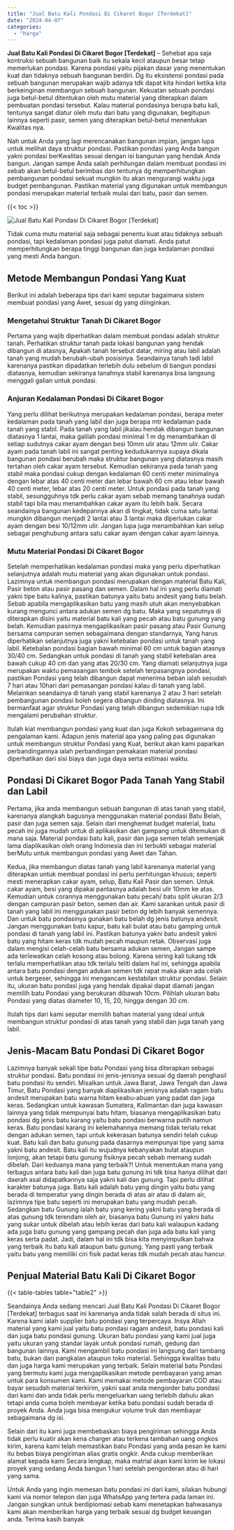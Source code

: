 ```yaml
---
title: "Jual Batu Kali Pondasi Di Cikaret Bogor [Terdekat]"
date: "2024-04-07"
categories: 
  - "harga"
---
```


**Jual Batu Kali Pondasi Di Cikaret Bogor \[Terdekat\]** – Sehebat apa saja kontruksi sebuah bangunan baik itu sekala kecil ataupun besar tetap memerlukan pondasi. Karena pondasi yaitu pijakan dasar yang menentukan kuat dan tidaknya sebuah bangunan berdiri. Dg itu eksistensi pondasi pada sebuah bangunan merupakan wajib adanya tdk dapat kita hindari ketika kita berkeinginan membangun sebuah bangunan. Kekuatan sebuah pondasi juga betul-betul ditentukan oleh mutu material yang diterapkan dalam pembuatan pondasi tersebut. Kalau material pondasinya berupa batu kali, tentunya sangat diatur oleh mutu dari batu yang digunakan, begitupun lainnya seperti pasir, semen yang diterapkan betul-betul menentukan Kwalitas nya.

Nah untuk Anda yang lagi merencanakan bangunan impian, jangan lupa untuk melihat daya struktur pondasi. Pastikan pondasi yang Anda bangun yakni pondasi berKwalitas sesuai dengan isi bangunan yang hendak Anda bangun. Jangan sampe Anda salah perhitungan dalam membuat pondasi ini sebab akan betul-betul berimbas dan tentunya dg memperhitungkan pembangunan pondasi sekuat mungkin itu akan mengurangi waktu juga budget pembangunan. Pastikan material yang digunakan untuk membangun pondasi merupakan material terbaik mulai dari batu, pasir dan semen.

{{< toc >}}

![Jual Batu Kali Pondasi Di Cikaret Bogor [Terdekat]](/images/jual-batu-kali-29.png)

Tidak cuma mutu material saja sebagai penentu kuat atau tidaknya sebuah pondasi, tapi kedalaman pondasi juga patut diamati. Anda patut memperhitungkan berapa tinggi bangunan dan juga kedalaman pondasi yang mesti Anda bangun.

## Metode Membangun Pondasi Yang Kuat

Berikut ini adalah beberapa tips dari kami seputar bagaimana sistem membuat pondasi yang Awet, sesuai dg yang diinginkan.

### Mengetahui Struktur Tanah Di Cikaret Bogor

Pertama yang wajib diperhatikan dalam membuat pondasi adalah struktur tanah. Perhatikan struktur tanah pada lokasi bangunan yang hendak dibangun di atasnya, Apakah tanah tersebut datar, miring atau labil adalah tanah yang mudah berubah-ubah posisinya. Seandainya tanah tadi labil karenanya pastikan dipadatkan terlebih dulu sebelum di bangun pondasi diatasnya, kemudian sekiranya tanahnya stabil karenanya bisa langsung menggali galian untuk pondasi.

### Anjuran Kedalaman Pondasi Di Cikaret Bogor

Yang perlu dilihat berikutnya merupakan kedalaman pondasi, berapa meter kedalaman pada tanah yang labil dan juga berapa mtr kedalaman pada tanah yang stabil. Pada tanah yang labil jikalau hendak dibangun bangunan diatasnya 1 lantai, maka galilah pondasi minimal 1 m dg menambahkan di setiap sudutnya cakar ayam dengan besi 10mm ulir atau 12mm ulir. Cakar ayam pada tanah labil ini sangat penting kedudukannya supaya dikala bangunan pondasi berubah maka struktur bangunan yang diatasnya masih tertahan oleh cakar ayam tersebut. Kemudian sekiranya pada tanah yang stabil maka pondasi cukup dengan kedalaman 60 centi meter minimalnya dengan lebar atas 40 centi meter dan lebar bawah 60 cm atau lebar bawah 40 centi meter, lebar atas 20 centi meter. Untuk pondasi pada tanah yang stabil, sesungguhnya tdk perlu cakar ayam sebab memang tanahnya sudah stabil tapi bila mau menambahkan cakar ayam itu lebih baik. Secara seandainya bangunan kedepannya akan di tingkat, tidak cuma satu lantai mungkin dibangun menjadi 2 lantai atau 3 lantai maka diperlukan cakar ayam dengan besi 10/12mm ulir. Jangan lupa juga menambahkan kan selup sebagai penghubung antara satu cakar ayam dengan cakar ayam lainnya.

### Mutu Material Pondasi Di Cikaret Bogor

Setelah memperhatikan kedalaman pondasi maka yang perlu diperhatikan selanjutnya adalah mutu material yang akan digunakan untuk pondasi. Lazimnya untuk membangun pondasi merupakan dengan material Batu Kali, Pasir beton atau pasir pasang dan semen. Dalam hal ini yang perlu diamati yakni tipe batu kalinya, pastikan batunya yaitu batu andesit yang batu belah. Sebab apabila mengaplikasikan batu yang masih utuh akan menyebabkan kurang mengunci antara adukan semen dg batu. Maka yang sepatutnya di diterapkan disini yaitu material batu kali yang pecah atau batu gunung yang belah. Kemudian pasirnya mengaplikasikan pasir pasang atau Pasir Gunung bersama campuran semen sebagaimana dengan standarnya, Yang harus diperhatikan selanjutnya juga yakni ketebalan pondasi untuk tanah yang labil. Ketebalan pondasi bagian bawah minimal 60 cm untuk bagian atasnya 30/40 cm. Sedangkan untuk pondasi di tanah yang stabil ketebalan area bawah cukup 40 cm dan yang atas 20/30 cm. Yang diamati selanjutnya juga merupakan waktu pemasangan tembok setelah terpasangnya pondasi, pastikan Pondasi yang telah dibangun dapat menerima beban ialah sesudah 7 hari atau 10hari dari pemasangan pondasi kalau di tanah yang labil. Melainkan seandainya di tanah yang stabil karenanya 2 atau 3 hari setelah pembangunan pondasi boleh segera dibangun dinding diatasnya. Ini bermanfaat agar struktur Pondasi yang telah dibangun sedemikian rupa tdk mengalami perubahan struktur.

Itulah kiat membangun pondasi yang kuat dan juga Kokoh sebagaimana dg pengalaman kami. Adapun jenis material apa yang paling pas digunakan untuk membangun struktur Pondasi yang Kuat, berikut akan kami paparkan perbandingannya ialah perbandingan pemakaian material pondasi diperhatikan dari sisi biaya dan juga daya serta estimasi waktu.

## Pondasi Di Cikaret Bogor Pada Tanah Yang Stabil dan Labil

Pertama, jika anda membangun sebuah bangunan di atas tanah yang stabil, karenanya alangkah bagusnya menggunakan material pondasi Batu Belah, pasir dan juga semen saja. Selain dari menghemat budget material, batu pecah ini juga mudah untuk di aplikasikan dan gampang untuk ditemukan di mana saja. Material pondasi batu kali, pasir dan juga semen telah semenjak lama diaplikasikan oleh orang Indonesia dan ini terbukti sebagai material berMutu untuk membangun pondasi yang Awet dan Tahan.

Kedua, jika membangun diatas tanah yang labil karenanya material yang diterapkan untuk membuat pondasi ini perlu perhitungan khusus; seperti mesti menerapkan cakar ayam, selup, Batu Kali Pasir dan semen. Untuk cakar ayam, besi yang dipakai pantasnya adalah besi ulir 10mm ke atas. Kemudian untuk corannya menggunakan batu pecah/ batu split ukuran 2/3 dengan campuran pasir beton, semen dan air. Kami sarankan untuk pasir di tanah yang labil ini menggunakan pasir beton dg lebih banyak semennya. Dan untuk batu pondasinya gunakan batu belah dg jenis batunya andesit. Jangan menggunakan batu kapur, batu kali bulat atau batu gamping untuk pondasi di tanah yang labil ini. Pastikan batunya yakni batu andesit yakni batu yang hitam keras tdk mudah pecah maupun retak. Observasi juga dalam mengisi celah-celah batu bersama adukan semen, Jangan sampe ada terlewatkan celah kosong atau bolong. Karena sering kali tukang tdk terlalu memperhatikan atau tdk terlalu teliti dalam hal ini, sehingga apabila antara batu pondasi dengan adukan semen tdk rapat maka akan ada celah untuk bergeser, sehingga ini mengancam kestabilan struktur pondasi. Selain itu, ukuran batu pondasi juga yang hendak dipakai dapat diamati jangan memilih batu Pondasi yang berukuran dibawah 10cm. Pilihlah ukuran batu Pondasi yang diatas diameter 10, 15, 20, hingga dengan 30 cm.

Itulah tips dari kami seputar memilih bahan material yang ideal untuk membangun struktur pondasi di atas tanah yang stabil dan juga tanah yang labil.

## Jenis-Macam Batu Pondasi Di Cikaret Bogor

Lazimnya banyak sekali tipe batu Pondasi yang bisa diterapkan sebagai struktur pondasi. Batu pondasi ini jenis-jenisnya sesuai dg daerah penghasil batu pondasi itu sendiri. Misalkan untuk Jawa Barat, Jawa Tengah dan Jawa Timur, Batu Pondasi yang banyak diaplikasikan jenisnya adalah ragam batu andesit merupakan batu warna hitam keabu-abuan yang padat dan juga keras. Sedangkan untuk kawasan Sumatera, Kalimantan dan juga kawasan lainnya yang tidak mempunyai batu hitam, biasanya mengaplikasikan batu pondasi dg jenis batu karang yaitu batu pondasi berwarna putih namun keras. Batu pondasi karang ini kelemahannya memang tidak terlalu rekat dengan adukan semen, tapi untuk kekerasan batunya sendiri telah cukup kuat. Batu kali dan batu gunung pada dasarnya mempunyai tipe yang sama yakni batu andesit. Batu kali itu wujudnya kebanyakan bulat ataupun lonjong, akan tetapi batu gunung fisiknya pecah sebab memang sudah dibelah. Dari keduanya mana yang terbaik?! Untuk menentukan mana yang terbagus antara batu kali dan juga batu gunung ini tdk bisa hanya dilihat dari daerah asal didapatkannya saja yakni kali dan gunung. Tapi perlu dilihat karakter batunya juga. Batu kali adalah batu yang dingin yaitu batu yang berada di temperatur yang dingin berada di atas air atau di dalam air, lazimnya tipe batu seperti ini merupakan batu yang mudah pecah. Sedangkan batu Gunung ialah batu yang kering yakni batu yang berada di atas gunung tdk terendam oleh air, biasanya batu Gunung ini yakni batu yang sukar untuk dibelah atau lebih keras dari batu kali walaupun kadang ada juga batu gunung yang gampang pecah dan juga ada batu kali yang keras serta padat. Jadi, dalam hal ini tdk bisa kita menyimpulkan bahwa yang terbaik itu batu kali ataupun batu gunung. Yang pasti yang terbaik yaitu batu yang memiliki ciri fisik padat keras tdk mudah pecah atau hancur.

## Penjual Material Batu Kali Di Cikaret Bogor

{{< table-tables table="table2" >}}

Seandainya Anda sedang mencari Jual Batu Kali Pondasi Di Cikaret Bogor \[Terdekat\] terbagus saat ini karenanya anda tidak salah berada di situs ini. Karena kami ialah supplier batu pondasi yang terpercaya. Insya Allah material yang kami jual yaitu batu pondasi ragam andesit, batu pondasi kali dan juga batu pondasi gunung. Ukuran batu pondasi yang kami jual juga yaitu ukuran yang standar layak untuk pondasi rumah, gedung dan bangunan lainnya. Kami mengambil batu pondasi ini langsung dari tambang batu, bukan dari pangkalan ataupun toko material. Sehingga kwalitas batu dan juga harga kami merupakan yang terbaik. Selain material batu Pondasi yang bermutu kami juga mengaplikasikan metode pembayaran yang aman untuk para konsumen kami. Kami memakai metode pembayaran COD atau bayar sesudah material terkirim, yakni saat anda mengorder batu pondasi dari kami dan anda tidak perlu mengeluarkan uang terlebih dahulu akan tetapi anda cuma boleh membayar ketika batu pondasi sudah berada di proyek Anda. Anda juga bisa mengukur volume truk dan membayar sebagaimana dg isi.

Selain dari itu kami juga membebaskan biaya pengiriman sehingga Anda tidak perlu kuatir akan kena charger atau terkena tambahan uang ongkos kirim, karena kami telah memastikan batu Pondasi yang anda pesan ke kami itu bebas biaya pengiriman alias gratis ongkir. Anda cukup memberikan alamat kepada kami Secara lengkap, maka matrial akan kami kirim ke lokasi proyek yang sedang Anda bangun 1 hari setelah pengorderan atau di hari yang sama.

Untuk Anda yang ingin memesan batu pondasi ini dari kami, silakan hubungi kami via nomor telepon dan juga WhatsApp yang tertera pada laman ini. Jangan sungkan untuk berdiplomasi sebab kami menetapkan bahwasanya kami akan memberikan harga yang terbaik sesuai dg budget keuangan anda. Terima kasih banyak
